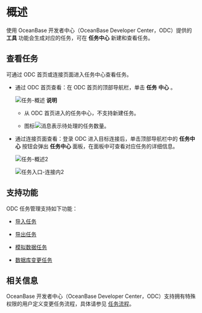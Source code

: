 概述 
=======================

使用 OceanBase 开发者中心（OceanBase Developer Center，ODC）提供的 **工具** 功能会生成对应的任务，可在 **任务中心** 新建和查看任务。

查看任务 
-------------------------

可通过 ODC 首页或连接页面进入任务中心查看任务。

* 通过 ODC 首页查看：在 ODC 首页的顶部导航栏，单击 **任务** **中心** 。

  ![任务-概述](https://help-static-aliyun-doc.aliyuncs.com/assets/img/zh-CN/9229808461/p415557.png)
  **说明**

  
  * 从 ODC 首页进入的任务中心，不支持新建任务。

    
  
  * 图标![消息](https://help-static-aliyun-doc.aliyuncs.com/assets/img/zh-CN/9229808461/p420517.jpg)表示待处理的任务数量。

    
  

  
  

* 通过连接页面查看：登录 ODC 进入目标连接后，单击顶部导航栏中的 **任务中心** 按钮会弹出 **任务中心** 面板，在面板中可查看对应任务的详细信息。

  ![任务-概述2](https://help-static-aliyun-doc.aliyuncs.com/assets/img/zh-CN/8608448461/p415558.png)

  ![任务入口-连接内2](https://help-static-aliyun-doc.aliyuncs.com/assets/img/zh-CN/8608448461/p423438.png)
  




支持功能 
-------------------------

ODC 任务管理支持如下功能：

* [导入任务](../../7.client-odc-user-guide/8.client-odc-task-management/2.client-odc-import-tasks.md)

  

* [导出任务](../../7.client-odc-user-guide/8.client-odc-task-management/3.client-odc-export-tasks.md)

  

* [模拟数据任务](../../7.client-odc-user-guide/8.client-odc-task-management/4.client-odc-data-mocking-tasks.md)

  

* [数据库变更任务](../../7.client-odc-user-guide/8.client-odc-task-management/5.client-odc-database-change-task.md)

  




相关信息 
-------------------------

OceanBase 开发者中心（OceanBase Developer Center，ODC）支持拥有特殊权限的用户定义变更任务流程，具体请参见 [任务流程](../4.web-odc-public-resource-management/4.web-odc-task-process.md)。
